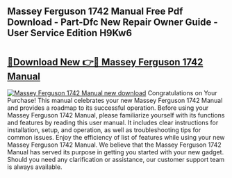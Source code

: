## Massey Ferguson 1742 Manual Free Pdf Download - Part-Dfc New Repair Owner Guide - User Service Edition H9Kw6

# <h2><a href="http://bc93320.oget.top/?id=Massey+Ferguson+1742+Manual">🔗Download New 👉🔴 Massey Ferguson 1742 Manual</a></h2>

[![Massey Ferguson 1742 Manual new download](https://i.imgur.com/5g1atiW.png)](http://bc93320.oget.top/?id=Massey+Ferguson+1742+Manual)
Congratulations on Your Purchase! This manual celebrates your new Massey Ferguson 1742 Manual and provides a roadmap to its successful operation. Before using your Massey Ferguson 1742 Manual, please familiarize yourself with its functions and features by reading this user manual. It includes clear instructions for installation, setup, and operation, as well as troubleshooting tips for common issues. Enjoy the efficiency of list of features while using your new Massey Ferguson 1742 Manual. We believe that the Massey Ferguson 1742 Manual has served its purpose in getting you started with your new gadget. Should you need any clarification or assistance, our customer support team is always available.

